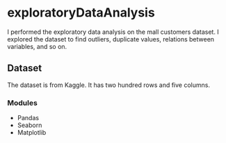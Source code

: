 # exploratoryDataAnalysis
I performed the exploratory data analysis on the mall customers dataset. I explored the dataset to find outliers, duplicate values, relations between variables, and so on.

## Dataset
The dataset is from Kaggle. It has two hundred rows and five columns.

### Modules
- Pandas
- Seaborn
- Matplotlib
